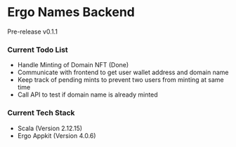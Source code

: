 # Ergo Names Backend

Pre-release v0.1.1

### Current Todo List
- Handle Minting of Domain NFT (Done)
- Communicate with frontend to get user wallet address and domain name
- Keep track of pending mints to prevent two users from minting at same time
- Call API to test if domain name is already minted

### Current Tech Stack
- Scala (Version 2.12.15)
- Ergo Appkit (Version 4.0.6)